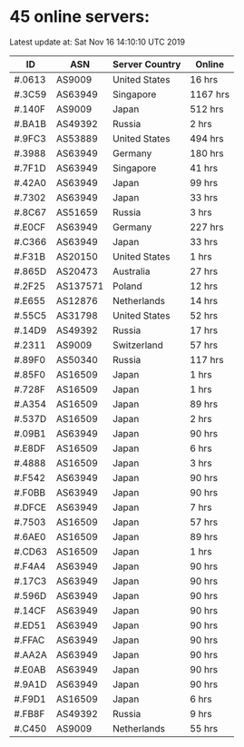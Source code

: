 # 45 online servers:

Latest update at: Sat Nov 16 14:10:10 UTC 2019

| ID | ASN | Server Country | Online |
| -- | --- | -------------- | ------ |
| #.0613 | AS9009 | United States | 16 hrs |
| #.3C59 | AS63949 | Singapore | 1167 hrs |
| #.140F | AS9009 | Japan | 512 hrs |
| #.BA1B | AS49392 | Russia | 2 hrs |
| #.9FC3 | AS53889 | United States | 494 hrs |
| #.3988 | AS63949 | Germany | 180 hrs |
| #.7F1D | AS63949 | Singapore | 41 hrs |
| #.42A0 | AS63949 | Japan | 99 hrs |
| #.7302 | AS63949 | Japan | 33 hrs |
| #.8C67 | AS51659 | Russia | 3 hrs |
| #.E0CF | AS63949 | Germany | 227 hrs |
| #.C366 | AS63949 | Japan | 33 hrs |
| #.F31B | AS20150 | United States | 1 hrs |
| #.865D | AS20473 | Australia | 27 hrs |
| #.2F25 | AS137571 | Poland | 12 hrs |
| #.E655 | AS12876 | Netherlands | 14 hrs |
| #.55C5 | AS31798 | United States | 52 hrs |
| #.14D9 | AS49392 | Russia | 17 hrs |
| #.2311 | AS9009 | Switzerland | 57 hrs |
| #.89F0 | AS50340 | Russia | 117 hrs |
| #.85F0 | AS16509 | Japan | 1 hrs |
| #.728F | AS16509 | Japan | 1 hrs |
| #.A354 | AS16509 | Japan | 89 hrs |
| #.537D | AS16509 | Japan | 2 hrs |
| #.09B1 | AS63949 | Japan | 90 hrs |
| #.E8DF | AS16509 | Japan | 6 hrs |
| #.4888 | AS16509 | Japan | 3 hrs |
| #.F542 | AS63949 | Japan | 90 hrs |
| #.F0BB | AS63949 | Japan | 90 hrs |
| #.DFCE | AS63949 | Japan | 7 hrs |
| #.7503 | AS16509 | Japan | 57 hrs |
| #.6AE0 | AS16509 | Japan | 89 hrs |
| #.CD63 | AS16509 | Japan | 1 hrs |
| #.F4A4 | AS63949 | Japan | 90 hrs |
| #.17C3 | AS63949 | Japan | 90 hrs |
| #.596D | AS63949 | Japan | 90 hrs |
| #.14CF | AS63949 | Japan | 90 hrs |
| #.ED51 | AS63949 | Japan | 90 hrs |
| #.FFAC | AS63949 | Japan | 90 hrs |
| #.AA2A | AS63949 | Japan | 90 hrs |
| #.E0AB | AS63949 | Japan | 90 hrs |
| #.9A1D | AS63949 | Japan | 90 hrs |
| #.F9D1 | AS16509 | Japan | 6 hrs |
| #.FB8F | AS49392 | Russia | 9 hrs |
| #.C450 | AS9009 | Netherlands | 55 hrs |

